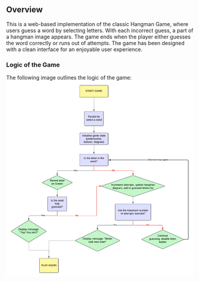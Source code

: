 ## Overview

This is a web-based implementation of the classic Hangman Game, where users guess a word by selecting letters. With each incorrect guess, a part of a hangman image appears. The game ends when the player either guesses the word correctly or runs out of attempts. The game has been designed with a clean interface for an enjoyable user experience.

### Logic of the Game

The following image outlines the logic of the game:
![Alt text](./Nology%20-%20Hangman%20Project.png "Game Logic")
